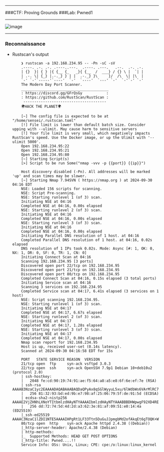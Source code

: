 ----------------

###CTF: Proving Grounds
###Lab: Pwned1

----------------

![image](https://github.com/user-attachments/assets/18f57589-c5bf-4539-aedc-79653559e814)

----------------

### Reconnaissance

- Rustscan's output

          ❯ rustscan -a 192.168.234.95 -- -Pn -sC -sV
          .----. .-. .-. .----..---.  .----. .---.   .--.  .-. .-.
          | {}  }| { } |{ {__ {_   _}{ {__  /  ___} / {} \ |  `| |
          | .-. \| {_} |.-._} } | |  .-._} }\     }/  /\  \| |\  |
          `-' `-'`-----'`----'  `-'  `----'  `---' `-'  `-'`-' `-'
          The Modern Day Port Scanner.
          ________________________________________
          : https://discord.gg/GFrQsGy           :
          : https://github.com/RustScan/RustScan :
           --------------------------------------
          🌍HACK THE PLANET🌍
          
          [~] The config file is expected to be at "/home/sensei/.rustscan.toml"
          [!] File limit is lower than default batch size. Consider upping with --ulimit. May cause harm to sensitive servers
          [!] Your file limit is very small, which negatively impacts RustScan's speed. Use the Docker image, or up the Ulimit with '--ulimit 5000'. 
          Open 192.168.234.95:22
          Open 192.168.234.95:21
          Open 192.168.234.95:80
          [~] Starting Script(s)
          [>] Script to be run Some("nmap -vvv -p {{port}} {{ip}}")
          
          Host discovery disabled (-Pn). All addresses will be marked 'up' and scan times may be slower.
          [~] Starting Nmap 7.94SVN ( https://nmap.org ) at 2024-09-30 04:16 EDT
          NSE: Loaded 156 scripts for scanning.
          NSE: Script Pre-scanning.
          NSE: Starting runlevel 1 (of 3) scan.
          Initiating NSE at 04:16
          Completed NSE at 04:16, 0.00s elapsed
          NSE: Starting runlevel 2 (of 3) scan.
          Initiating NSE at 04:16
          Completed NSE at 04:16, 0.00s elapsed
          NSE: Starting runlevel 3 (of 3) scan.
          Initiating NSE at 04:16
          Completed NSE at 04:16, 0.00s elapsed
          Initiating Parallel DNS resolution of 1 host. at 04:16
          Completed Parallel DNS resolution of 1 host. at 04:16, 0.02s elapsed
          DNS resolution of 1 IPs took 0.02s. Mode: Async [#: 1, OK: 0, NX: 1, DR: 0, SF: 0, TR: 1, CN: 0]
          Initiating Connect Scan at 04:16
          Scanning 192.168.234.95 [3 ports]
          Discovered open port 22/tcp on 192.168.234.95
          Discovered open port 21/tcp on 192.168.234.95
          Discovered open port 80/tcp on 192.168.234.95
          Completed Connect Scan at 04:16, 0.15s elapsed (3 total ports)
          Initiating Service scan at 04:16
          Scanning 3 services on 192.168.234.95
          Completed Service scan at 04:17, 6.41s elapsed (3 services on 1 host)
          NSE: Script scanning 192.168.234.95.
          NSE: Starting runlevel 1 (of 3) scan.
          Initiating NSE at 04:17
          Completed NSE at 04:17, 6.67s elapsed
          NSE: Starting runlevel 2 (of 3) scan.
          Initiating NSE at 04:17
          Completed NSE at 04:17, 1.28s elapsed
          NSE: Starting runlevel 3 (of 3) scan.
          Initiating NSE at 04:17
          Completed NSE at 04:17, 0.00s elapsed
          Nmap scan report for 192.168.234.95
          Host is up, received user-set (0.14s latency).
          Scanned at 2024-09-30 04:16:58 EDT for 15s
          
          PORT   STATE SERVICE REASON  VERSION
          21/tcp open  ftp     syn-ack vsftpd 3.0.3
          22/tcp open  ssh     syn-ack OpenSSH 7.9p1 Debian 10+deb10u2 (protocol 2.0)
          | ssh-hostkey: 
          |   2048 fe:cd:90:19:74:91:ae:f5:64:a8:a5:e8:6f:6e:ef:7e (RSA)
          | ssh-rsa AAAAB3NzaC1yc2EAAAADAQABAAABAQDaQPyAx8qSGlWyyuL5xu/6lWdbWs6VArMlRC71wt11kYKMGUTuVmPvLAdSAL66haaz0DCvquZMOmeYNHvM7/OjfmkwlIt3Wv53q/23AODRwPGkpj00QCNH/Vqt6Aw94Afo3etyW9SU3vzLC2F3mS18cqXApmV90NIH3d6ayhsDP+aPuQFoFqEzDxzy2RkosueaEERECT0auT+pTIwRMCHBEVX98Srd8+ax1yhWITRTGOYXcdocx0m9tooFUEH/a1P3RK3gBzCL63ZejMN9YofBl8y+CwCt+0nBLg+PtNjjskD9CaBwxUmH0/UM24z9BQecPn3IFmm3+P5U0z1DQEhf
          |   256 81:32:93:bd:ed:9b:e7:98:af:25:06:79:5f:de:91:5d (ECDSA)
          | ecdsa-sha2-nistp256 AAAAE2VjZHNhLXNoYTItbmlzdHAyNTYAAAAIbmlzdHAyNTYAAABBBDHWpwgF92XD4REIANL7X9lMcQSwcbhlNqwBvNi8l4SzQn5MjSzlBQzgcC7Kro57lCr0kImH+XdijG+r6lyps70=
          |   256 dd:72:74:5d:4d:2d:a3:62:3e:81:af:09:51:e0:14:4a (ED25519)
          |_ssh-ed25519 AAAAC3NzaC1lZDI1NTE5AAAAIHPgRt1LF33Ttn5DuGuJJpmgbMd2ofAkqEt6gTOQK+WW
          80/tcp open  http    syn-ack Apache httpd 2.4.38 ((Debian))
          |_http-server-header: Apache/2.4.38 (Debian)
          | http-methods: 
          |_  Supported Methods: HEAD GET POST OPTIONS
          |_http-title: Pwned....!!
          Service Info: OSs: Unix, Linux; CPE: cpe:/o:linux:linux_kernel
